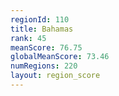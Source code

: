 ```yaml
---
regionId: 110
title: Bahamas
rank: 45
meanScore: 76.75
globalMeanScore: 73.46
numRegions: 220
layout: region_score
---
```


